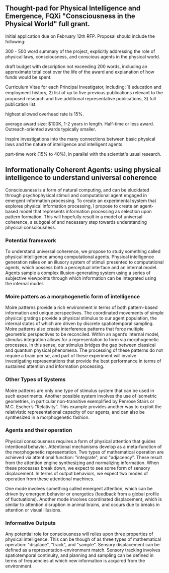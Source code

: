 ## Thought-pad for Physical Intelligence and Emergence, FQXi "Consciousness in the Physical World" full grant.

Initial application due on February 12th RFP. Proposal should include the following:

300 - 500 word summary of the project, explicitly addressing the role of physical laws, consciousness, and conscious agents in the physical world.

draft budget with description not exceeding 200 words, including an approximate total cost over the life of the award and explanation of how funds would be spent.  

Curriculum Vitae for each Principal Investigator, including: 1) education and employment history, 2) list of up to ﬁve previous publications relevant to the proposed research and ﬁve additional representative publications, 3) full publication list.

highest allowed overhead rate is 15%.

average award size: $100K, 1-2 years in length. Half-time or less award. Outreach-oriented awards typically smaller.

Inspire investigations into the many connections between basic physical laws and the nature of intelligence and intelligent agents.

part-time work (15% to 40%), in parallel with the scientist's usual research.  



## Informationally Coherent Agents: using physical intelligence to understand universal coherence
 
Consciousness is a form of natural computing, and can be elucidated through psychophysical stimuli and computational agent engaged in  emergent information processing. To create an experimental system that explores physical information processing, I propose to create an agent-based model that represents information processing as selection upon pattern formation. This will hopefully result in a model of universal coherence, a subgoal of and necessary step towards understanding physical consciousness.

### Potential framework
To understand universal coherence, we propose to study something called physical intelligence among computational agents. Physical intelligence generation relies on an illusory system of stimuli presented to computational agents, which possess both a perceptual interface and an internal model. Agents sample a complex illusion-generating system using a series of subjective viewpoints through which information can be integrated using the internal model. 

### Moire patters as a morphogenetic form of intelligence
Moire patterns provide a rich environment in terms of both pattern-based information and unique perspectives. The coordinated movements of simple physical gratings provide a physical stimulus to our agent population, the internal states of which are driven by discrete spatiotemporal sampling. Moire patterns also create interference patterns that force multiple geometric perspectives to be reconciled. Within an agent’s internal model, stimulus integration allows for a representation to form via morphogenetic processes. In this sense, our stimulus bridges the gap between classical and quantum physical phenomena. The processing of these patterns do not require a brain per se, and part of these experiment will involve investigating representations that provide the best performance in terms of sustained attention and information processing.

### Other Types of Systems
Moire patterns are only one type of stimulus system that can be used in such experiments. Another possible system involves the use of isometric geometries, in particular non-transitive exemplified by Penrose Stairs or M.C. Escher’s “Relativity”. This example provides another way to exploit the relativistic representational capacity of our agents, and can also be synthesized in a morphogenetic fashion.

### Agents and their operation
Physical consciousness requires a form of physical attention that guides intentional behavior. Attentional mechanisms develop as a meta-function of the morphogenetic representation. Two types of mathematical operation are achieved via attentional function: "integrate", and "adjacency". These result from the attention engine synthesizing and normalizing information. When these processes break down, we expect to see some form of sensory displacement. In terms of output behaviors, we expect two modes of operation from these attentional machines.

One mode involves something called emergent attention, which can be driven by emergent behavior or energetics (feedback from a global profile of fluctuations). Another mode involves coordinated displacement, which is similar to attention disruption in animal brains, and occurs due to breaks in attention or visual illusions.

### Informative Outputs
Any potential role for consciousness will relies upon three properties of physical intelligence. This can be though of as three types of mathematical operation: "displace", "track", and "sample". Sensory displacement can be defined as a representation-environment match. Sensory tracking involves spatiotemporal continuity, and planning and sampling can be defined in terms of frequencies at which new information is acquired from the environment.
